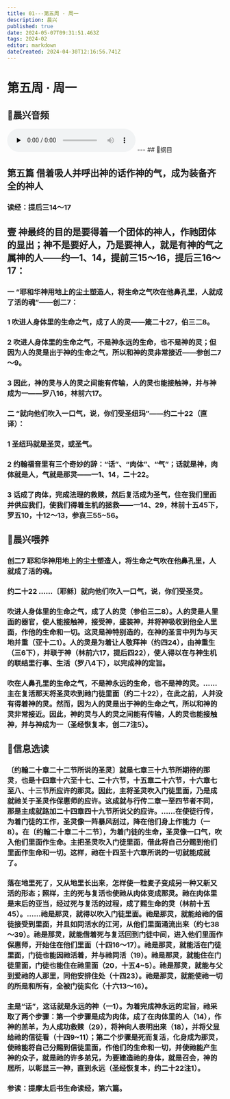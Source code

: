 ```yaml
---
title: 01---第五周 · 周一
description: 晨兴
published: true
date: 2024-05-07T09:31:51.463Z
tags: 2024-02
editor: markdown
dateCreated: 2024-04-30T12:16:56.741Z
---
```


# 第五周 · 周一
## 🎵晨兴音频
<audio id="audio" controls="" preload="none">
      <source id="mp3" src="/2024-02/week5/week5day1.mp3">
</audio>
---
## 📖纲目

## 第五篇   借着吸人并呼出神的话作神的气，成为装备齐全的神人

### 读经：提后三14～17

## 壹   神最终的目的是要得着一个团体的神人，作祂团体的显出；神不是要好人，乃是要神人，就是有神的气之属神的人——约—1、14，提前三15～16，提后三16～17：

### 一   “耶和华神用地上的尘土塑造人，将生命之气吹在他鼻孔里，人就成了活的魂”——创二7：

### 1   吹进人身体里的生命之气，成了人的灵——箴二十27，伯三二8。

### 2   吹进人身体里的生命之气，不是神永远的生命，也不是神的灵；但因为人的灵是出于神的生命之气，所以和神的灵非常接近——参创二7～9。

### 3   因此，神的灵与人的灵之间能有传输，人的灵也能接触神，并与神成为一——罗八16，林前六17。

### 二   “就向他们吹入一口气，说，你们受圣纽玛”——约二十22（直译）：

### 1   圣纽玛就是圣灵，或圣气。

### 2   约翰福音里有三个奇妙的辞：“话”、“肉体”、“气”；话就是神，肉体就是人，气就是那灵——一1、14，二十22。

### 3   话成了肉体，完成法理的救赎，然后复活成为圣气，住在我们里面并供应我们，使我们得着生机的拯救——一14、29，林前十五45下，罗五10，十12～13，参哀三55~56。

## 📖晨兴喂养

### **创二7**    **耶和华神用地上的尘土塑造人，将生命之气吹在他鼻孔里，人就成了活的魂。**

### **约二十22**    **……〔耶稣〕就向他们吹入一口气，说，你们受圣灵。**

### 吹进人身体里的生命之气，成了人的灵（参伯三二8）。人的灵是人里面的器官，使人能接触神，接受神，盛装神，并将神吸收到他全人里面，作他的生命和一切。这灵是神特别造的，在神的圣言中列为与天地并重（亚十二1）。人的灵是为着让人敬拜神（约四24），由神重生（三6下），并联于神（林前六17，提后四22），使人得以在与神生机的联结里行事、生活（罗八4下），以完成神的定旨。

### 吹在人鼻孔里的生命之气，不是神永远的生命，也不是神的灵。……主在复活那天将圣灵吹到祂门徒里面（约二十22），在此之前，人并没有得着神的灵。然而，因为人的灵是出于神的生命之气，所以和神的灵非常接近。因此，神的灵与人的灵之间能有传输，人的灵也能接触神，并与神成为一（圣经恢复本，创二7注5）。

## 📖信息选读

### 〔约翰二十章二十二节所说的圣灵〕就是七章三十九节所期待的那灵，也是十四章十六至十七、二十六节，十五章二十六节，十六章七至八、十三节所应许的那灵。因此，主将圣灵吹入门徒里面，乃是成就祂关于圣灵作保惠师的应许。这成就与行传二章一至四节者不同，那是主成就路加二十四章四十九节所说父的应许。……在使徒行传，为着门徒的工作，圣灵像一阵暴风刮过，降在他们身上作能力（一8）。在〔约翰二十章二十二节〕，为着门徒的生命，圣灵像一口气，吹入他们里面作生命。主把圣灵吹入门徒里面，借此将自己分赐到他们里面作生命和一切。这样，祂在十四至十六章所说的一切就能成就了。

### 落在地里死了，又从地里长出来，怎样使一粒麦子变成另一种又新又活的形态；照样，主的死与复活也使祂从肉体变成那灵。祂在肉体里是末后的亚当，经过死与复活的过程，成了赐生命的灵（林前十五45）。……祂是那灵，就得以吹入门徒里面。祂是那灵，就能给祂的信徒接受到里面，并且如同活水的江河，从他们里面涌流出来（约七38～39）。祂是那灵，就能借着死与复活回到门徒中间，进入他们里面作保惠师，开始住在他们里面（十四16～17）。祂是那灵，就能活在门徒里面，门徒也能因祂活着，并与祂同活（19）。祂是那灵，就能住在门徒里面，门徒也能住在祂里面（20，十五4~5）。祂是那灵，就能与父到爱祂的人那里，同他安排住处（十四23）。祂是那灵，就能使祂一切的所是和所有，全被门徒实化（十六13～16）。

### 主是“话”，这话就是永远的神（一1）。为着完成神永远的定旨，祂采取了两个步骤：第一个步骤是成为肉体，成了在肉体里的人（14），作神的羔羊，为人成功救赎（29），将神向人表明出来（18），并将父显给祂的信徒看（十四9~11）；第二个步骤是死而复活，化身成为那灵，使祂能将自己分赐到信徒里面，作他们的生命和一切，并使祂能产生神的众子，就是祂的许多弟兄，为要建造祂的身体，就是召会，神的居所，以彰显三一神，直到永远（圣经恢复本，约二十22注1）。

### 参读：提摩太后书生命读经，第六篇。
<!-- Google tag (gtag.js) -->
<script async src="https://www.googletagmanager.com/gtag/js?id=G-1P8709Z16T"></script>
<script>
  window.dataLayer = window.dataLayer || [];
  function gtag(){dataLayer.push(arguments);}
  gtag('js', new Date());

  gtag('config', 'G-1P8709Z16T');
</script>